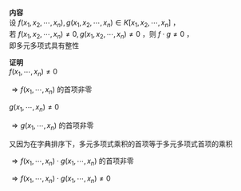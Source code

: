 **内容**  
设 $f(x_1,x_2,\cdots,x_n),g(x_1,x_2,\cdots,x_n)\in K[x_1,x_2,\cdots,x_n]$ ，  
若 $f(x_1,x_2,\cdots,x_n)\neq0,g(x_1,x_2,\cdots,x_n)\neq0$ ，则 $f\cdot g\neq0$ ，  
即多元多项式具有整性  
  
**证明**  
 $f(x_1,\cdots,x_n)\neq0$   
  
 $\Rightarrow f(x_1,\cdots,x_n)$ 的首项非零  
  
 $g(x_1,\cdots,x_n)\neq0$   
  
 $\Rightarrow g(x_1,\cdots,x_n)$ 的首项非零  
  
又因为在字典排序下，多元多项式乘积的首项等于多元多项式首项的乘积  
  
 $\Rightarrow f(x_1,\cdots,x_n)\cdot g(x_1,\cdots,x_n)$ 的首项非零  
  
 $\Rightarrow f(x_1,\cdots,x_n)\cdot g(x_1,\cdots,x_n)\neq0$   
